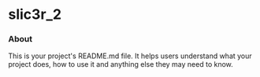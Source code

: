 slic3r_2
========

### About

This is your project's README.md file. It helps users understand what your
project does, how to use it and anything else they may need to know.